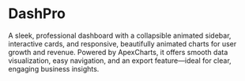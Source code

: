 # DashPro
A sleek, professional dashboard with a collapsible animated sidebar, interactive cards, and responsive, beautifully animated charts for user growth and revenue. Powered by ApexCharts, it offers smooth data visualization, easy navigation, and an export feature—ideal for clear, engaging business insights.
